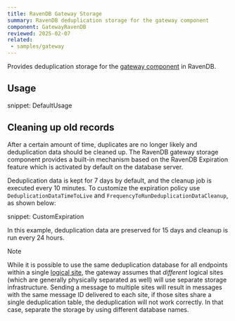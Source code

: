 ```yaml
---
title: RavenDB Gateway Storage
summary: RavenDB deduplication storage for the gateway component
component: GatewayRavenDB
reviewed: 2025-02-07
related:
 - samples/gateway
---
```


Provides deduplication storage for the [gateway component](/nservicebus/gateway/) in RavenDB.

## Usage

snippet: DefaultUsage

## Cleaning up old records

After a certain amount of time, duplicates are no longer likely and deduplication data should be cleaned up. The RavenDB gateway storage component provides a built-in mechanism based on the RavenDB Expiration feature which is activated by default on the database server.

Deduplication data is kept for 7 days by default, and the cleanup job is executed every 10 minutes. To customize the expiration policy use `DeduplicationDataTimeToLive` and `FrequencyToRunDeduplicationDataCleanup`, as shown below:

snippet: CustomExpiration

In this example, deduplication data are preserved for 15 days and cleanup is run every 24 hours.

> [!NOTE]
> While it is possible to use the same deduplication database for all endpoints within a single [logical site](/nservicebus/gateway/#logically-different-sites), the gateway assumes that _different_ logical sites (which are generally physically separated as well) will use separate storage infrastructure. Sending a message to multiple sites will result in messages with the same message ID delivered to each site, if those sites share a single deduplication table, the deduplication will not work correctly. In that case, separate the storage by using different database names.
